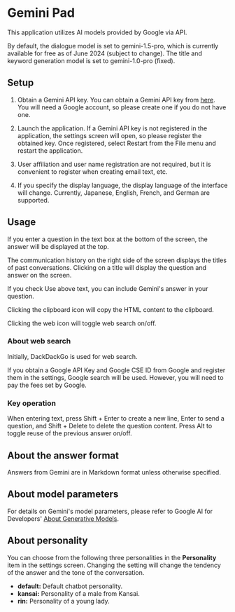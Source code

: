 # Gemini Pad

This application utilizes AI models provided by Google via API.

By default, the dialogue model is set to gemini-1.5-pro, which is currently available for free as of June 2024 (subject to change). The title and keyword generation model is set to gemini-1.0-pro (fixed).

## Setup

1. Obtain a Gemini API key.
You can obtain a Gemini API key from [here](https://aistudio.google.com/app/prompts/new_freeform).
You will need a Google account, so please create one if you do not have one.

2. Launch the application. If a Gemini API key is not registered in the application, the settings screen will open, so please register the obtained key.
Once registered, select Restart from the File menu and restart the application.

3. User affiliation and user name registration are not required, but it is convenient to register when creating email text, etc.

4. If you specify the display language, the display language of the interface will change. Currently, Japanese, English, French, and German are supported.

## Usage

If you enter a question in the text box at the bottom of the screen, the answer will be displayed at the top.

The communication history on the right side of the screen displays the titles of past conversations. Clicking on a title will display the question and answer on the screen.

If you check Use above text, you can include Gemini's answer in your question.

Clicking the clipboard icon will copy the HTML content to the clipboard.

Clicking the web icon will toggle web search on/off.

### About web search

Initially, DackDackGo is used for web search.

If you obtain a Google API Key and Google CSE ID from Google and register them in the settings, Google search will be used. However, you will need to pay the fees set by Google.

### Key operation

When entering text, press Shift + Enter to create a new line, Enter to send a question, and Shift + Delete to delete the question content.
Press Alt to toggle reuse of the previous answer on/off.

## About the answer format

Answers from Gemini are in Markdown format unless otherwise specified.

## About model parameters

For details on Gemini's model parameters, please refer to Google AI for Developers' [About Generative Models](https://ai.google.dev/gemini-api/docs/models/generative-models?hl=ja&_gl=1*1fu959e*_up*MQ..*_ga*MTgyNTQxNDY0NC4xNzE0MDIxNDY3*_ga_P1DBVKWT6V*MTcxNDAyMTQ2Ny4xLjAuMTcxNDAyMTg1NC4wLjAuMA..).

## About personality

You can choose from the following three personalities in the **Personality** item in the settings screen. Changing the setting will change the tendency of the answer and the tone of the conversation.

* **default:** Default chatbot personality.
* **kansai:** Personality of a male from Kansai.
* **rin:** Personality of a young lady.
